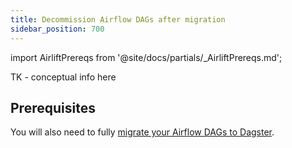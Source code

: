 ```yaml
---
title: Decommission Airflow DAGs after migration
sidebar_position: 700
---
```


import AirliftPrereqs from '@site/docs/partials/\_AirliftPrereqs.md';

TK - conceptual info here

## Prerequisites

<AirliftPrereqs />

You will also need to fully [migrate your Airflow DAGs to Dagster](/guides/labs/airlift/migrate-airflow-dags).